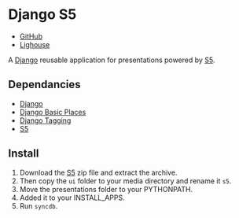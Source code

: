 Django S5
=========
- [GitHub](http://github.com/myles/django-basic-tumblelog/)
- [Lighouse](http://myles.lighthouseapp.com/projects/14172)

A [Django](http://djangoproject.com/) reusable application for presentations
powered by [S5](http://meyerweb.com/eric/tools/s5/).

Dependancies
------------
- [Django](http://djangoproject.com/)
- [Django Basic Places](https://github.com/nathanborror/django-basic-apps)
- [Django Tagging](http://code.google.com/p/django-tagging/)
- [S5](http://meyerweb.com/eric/tools/s5/)

Install
-------
1. Download the [S5](http://meyerweb.com/eric/tools/s5/s5-intro.zip) zip file
	and extract the archive.
1. Then copy the `ui` folder to your media directory and rename it `s5`.
1. Move the presentations folder to your PYTHONPATH.
1. Added it to your INSTALL_APPS.
1. Run `syncdb`.
